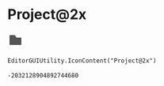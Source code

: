 # Project@2x
![](/img/Project@2x.png)

``` CSharp
EditorGUIUtility.IconContent("Project@2x")
```
```
-2032128904892744680
```
